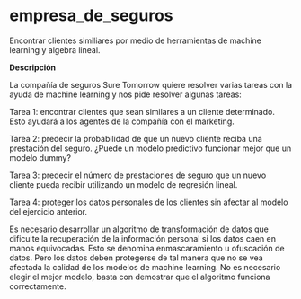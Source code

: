 # empresa_de_seguros
Encontrar clientes similiares por medio de herramientas de machine learning y algebra lineal. 

**Descripción**

La compañía de seguros Sure Tomorrow quiere resolver varias tareas con la ayuda de machine learning y nos pide resolver algunas tareas:


Tarea 1: encontrar clientes que sean similares a un cliente determinado. Esto ayudará a los agentes de la compañía con el marketing.

Tarea 2: predecir la probabilidad de que un nuevo cliente reciba una prestación del seguro. ¿Puede un modelo predictivo funcionar mejor que un modelo dummy?

Tarea 3: predecir el número de prestaciones de seguro que un nuevo cliente pueda recibir utilizando un modelo de regresión lineal.

Tarea 4: proteger los datos personales de los clientes sin afectar al modelo del ejercicio anterior.

Es necesario desarrollar un algoritmo de transformación de datos que dificulte la recuperación de la información personal si los datos caen en manos equivocadas. Esto se denomina enmascaramiento u ofuscación de datos. Pero los datos deben protegerse de tal manera que no se vea afectada la calidad de los modelos de machine learning. No es necesario elegir el mejor modelo, basta con demostrar que el algoritmo funciona correctamente.
